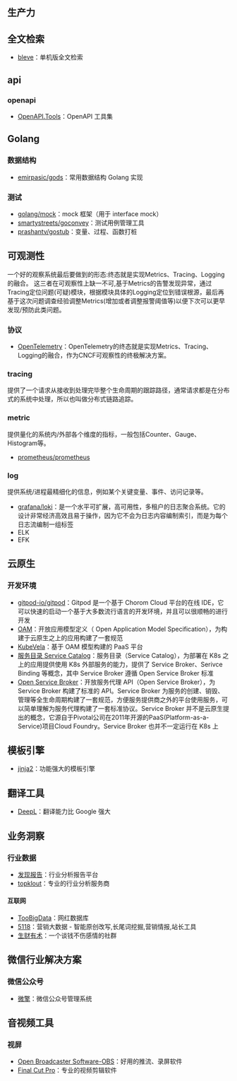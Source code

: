 ## 生产力

## 全文检索
- [bleve](https://github.com/blevesearch/bleve)：单机版全文检索

## api

### openapi
- [OpenAPI.Tools](https://openapi.tools/)：OpenAPI 工具集

## Golang

### 数据结构
- [emirpasic/gods](https://github.com/emirpasic/gods)：常用数据结构 Golang 实现

### 测试
- [golang/mock](https://github.com/golang/mock)：mock 框架（用于 interface mock）
- [smartystreets/goconvey](https://github.com/smartystreets/goconvey)：测试用例管理工具
- [prashantv/gostub](https://github.com/prashantv/gostub)：变量、过程、函数打桩


## 可观测性
一个好的观察系统最后要做到的形态:终态就是实现Metrics、Tracing、Logging的融合。
这三者在可观察性上缺一不可,基于Metrics的告警发现异常，通过Tracing定位问题(可疑)模块，根据模块具体的Logging定位到错误根源，最后再基于这次问题调查经验调整Metrics(增加或者调整报警阈值等)以便下次可以更早发现/预防此类问题。

### 协议
- [OpenTelemetry](https://opentelemetry.io/)：OpenTelemetry的终态就是实现Metrics、Tracing、Logging的融合，作为CNCF可观察性的终极解决方案。


### tracing
提供了一个请求从接收到处理完毕整个生命周期的跟踪路径，通常请求都是在分布式的系统中处理，所以也叫做分布式链路追踪。


### metric
提供量化的系统内/外部各个维度的指标，一般包括Counter、Gauge、Histogram等。

- [prometheus/prometheus](https://github.com/prometheus/prometheus)

### log
提供系统/进程最精细化的信息，例如某个关键变量、事件、访问记录等。

- [grafana/loki](https://github.com/grafana/loki)：是一个水平可扩展，高可用性，多租户的日志聚合系统。它的设计非常经济高效且易于操作，因为它不会为日志内容编制索引，而是为每个日志流编制一组标签
- ELK
- EFK

## 云原生
### 开发环境
- [gitpod-io/gitpod](https://github.com/gitpod-io/gitpod)：Gitpod 是一个基于 Chorom Cloud 平台的在线 IDE，它可以快速的启动一个基于大多数流行语言的开发环境，并且可以很顺畅的进行开发
- [OAM](https://oam.dev/)：开放应用模型定义（ Open Application Model Specification），为构建于云原生之上的应用构建了一套规范
- [KubeVela](https://kubevela.io/)：基于 OAM 模型构建的 PaaS 平台
- [服务目录 Service Catalog](https://kubernetes.io/zh/docs/concepts/extend-kubernetes/service-catalog/)：服务目录（Service Catalog），为部署在 K8s 之上的应用提供使用 K8s 外部服务的能力，提供了 Service Broker、Serivce Binding 等概念，其中 Service Broker 遵循 Open Service Broker 标准
- [Open Service Broker](https://www.openservicebrokerapi.org/)：开放服务代理 API（Open Service Broker），为 Service Broker 构建了标准的 API。Service Broker 为服务的创建、销毁、管理等全生命周期构建了一套规范，方便服务提供商之外的平台使用服务，可以简单理解为服务代理构建了一套标准协议。Service Broker 并不是云原生提出的概念，它源自于Pivotal公司在2011年开源的PaaS(Platform-as-a-Service)项目Cloud Foundry。Service Broker 也并不一定运行在 K8s 上

## 模板引擎
- [jinja2](http://docs.jinkan.org/docs/jinja2/)：功能强大的模板引擎

## 翻译工具
- [DeepL](https://www.deepl.com/translator)：翻译能力比 Google 强大

## 业务洞察
### 行业数据
- [发现报告](https://www.fxbaogao.com/?stop=1)：行业分析报告平台
- [topklout](http://www.topklout.com/#/home)：专业的行业分析服务商

#### 互联网
- [TooBigData](https://toobigdata.com/)：网红数据库
- [5118](https://www.5118.com/)：营销大数据 - 智能原创改写,长尾词挖掘,营销情报,站长工具
- [生财有术](https://www.shengcaiyoushu.com/)：一个谈钱不伤感情的社群 

## 微信行业解决方案
### 微信公众号
- [微擎](https://www.w7.cc/)：微信公众号管理系统


## 音视频工具
### 视屏
- [Open Broadcaster Software-OBS](https://obsproject.com/)：好用的推流、录屏软件
- [Final Cut Pro](https://www.apple.com/final-cut-pro/)：专业的视频剪辑软件
